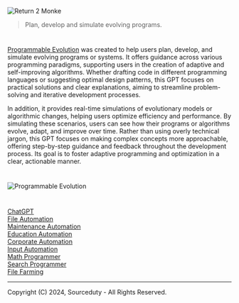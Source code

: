 ![Return 2 Monke](https://github.com/user-attachments/assets/af35f810-4642-47da-a9ea-7738d1733e0c)

> Plan, develop and simulate evolving programs.

#

[Programmable Evolution](https://chatgpt.com/g/g-Q6pGhodAD-programmable-evolution) was created to help users plan, develop, and simulate evolving programs or systems. It offers guidance across various programming paradigms, supporting users in the creation of adaptive and self-improving algorithms. Whether drafting code in different programming languages or suggesting optimal design patterns, this GPT focuses on practical solutions and clear explanations, aiming to streamline problem-solving and iterative development processes.

In addition, it provides real-time simulations of evolutionary models or algorithmic changes, helping users optimize efficiency and performance. By simulating these scenarios, users can see how their programs or algorithms evolve, adapt, and improve over time. Rather than using overly technical jargon, this GPT focuses on making complex concepts more approachable, offering step-by-step guidance and feedback throughout the development process. Its goal is to foster adaptive programming and optimization in a clear, actionable manner.

#

![Programmable Evolution](https://github.com/user-attachments/assets/69f376d8-e020-4ac0-9aea-a76243aa3100)

#
###

[ChatGPT](https://github.com/sourceduty/ChatGPT)
<br>
[File Automation](https://github.com/sourceduty/File_Automation)
<br>
[Maintenance Automation](https://github.com/sourceduty/Maintenance_Automation)
<br>
[Education Automation](https://github.com/sourceduty/Education_Automation)
<br>
[Corporate Automation](https://github.com/sourceduty/Corporate_Automation)
<br>
[Input Automation](https://github.com/sourceduty/Input_Automation)
<br>
[Math Programmer](https://github.com/sourceduty/Math_Programmer)
<br>
[Search Programmer](https://github.com/sourceduty/Search_Programmer)
<br>
[File Farming](https://github.com/sourceduty/File_Farming)

***
Copyright (C) 2024, Sourceduty - All Rights Reserved.
